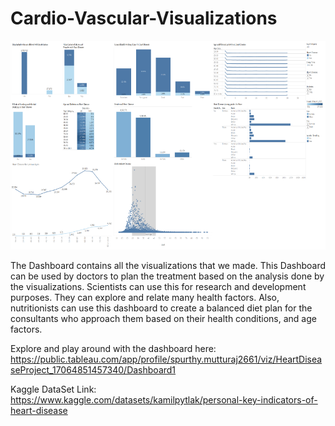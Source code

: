 # Cardio-Vascular-Visualizations

![alt text](https://github.com/spurthy99/Cardio-Vascular-Visualizations/blob/main/Images/Dashboard.png)

The Dashboard contains all the visualizations that we made. This Dashboard can be used by doctors to plan the treatment based on the analysis done by the visualizations. Scientists can use this for research and development purposes. They can explore and relate many health factors. Also, nutritionists can use this dashboard to create a balanced diet plan for the consultants who approach them based on their health conditions, and age factors.

Explore and play around with the dashboard here: https://public.tableau.com/app/profile/spurthy.mutturaj2661/viz/HeartDiseaseProject_17064851457340/Dashboard1

Kaggle DataSet Link: https://www.kaggle.com/datasets/kamilpytlak/personal-key-indicators-of-heart-disease

